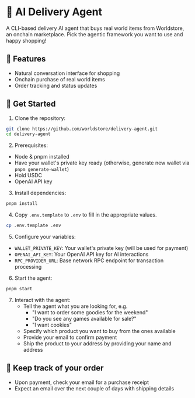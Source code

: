 # 🤖 AI Delivery Agent

A CLI-based delivery AI agent that buys real world items from Worldstore, an onchain marketplace. Pick the agentic framework you want to use and happy shopping!

## 🌟 Features

- Natural conversation interface for shopping
- Onchain purchase of real world items
- Order tracking and status updates

## 🚀 Get Started

1. Clone the repository:
```bash
git clone https://github.com/worldstore/delivery-agent.git
cd delivery-agent
```

2. Prerequisites:
- Node & pnpm installed
- Have your wallet's private key ready (otherwise, generate new wallet via `pnpm generate-wallet`)
- Hold USDC 
- OpenAI API key

3. Install dependencies:
```bash
pnpm install
```

4. Copy `.env.template` to `.env` to fill in the appropriate values.
```bash
cp .env.template .env
```

5. Configure your variables:

- `WALLET_PRIVATE_KEY`: Your wallet's private key (will be used for payment)
- `OPENAI_API_KEY`: Your OpenAI API key for AI interactions
- `RPC_PROVIDER_URL`: Base network RPC endpoint for transaction processing

6. Start the agent:
```bash
pnpm start
```

7. Interact with the agent:
   - Tell the agent what you are looking for, e.g.
      - "I want to order some goodies for the weekend"
      - "Do you see any games available for sale?"
      - "I want cookies"
   - Specify which product you want to buy from the ones available
   - Provide your email to confirm payment
   - Ship the product to your address by providing your name and address

## 🚀 Keep track of your order

- Upon payment, check your email for a purchase receipt 
- Expect an email over the next couple of days with shipping details

